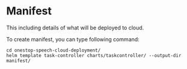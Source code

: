 # Manifest

This including details of what will be deployed to cloud.

To create manifest, you can type following command:

    cd onestop-speech-cloud-deployment/
    helm template task-controller charts/taskcontroller/ --output-dir manifest/
